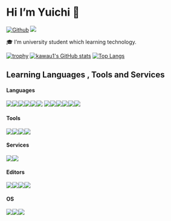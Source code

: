 # Hi I’m Yuichi 👋

[![Github](https://img.shields.io/badge/--FFFFFF?style=social&logo=github&label=Follow%20kawau1)](https://github.com/kawau1)
<img src="https://img.shields.io/badge/-Discord-5865F2.svg?logo=discord&style=popout">

<!--
**kawau1/kawau1** is a ✨ _special_ ✨ repository because its `README.md` (this file) appears on your GitHub profile.

Here are some ideas to get you started:

- 🔭 I’m currently working on ...
- 🌱 I’m currently learning ...
- 👯 I’m looking to collaborate on ...
- 🤔 I’m looking for help with ...
- 💬 Ask me about ...
- 📫 How to reach me: ...
- 😄 Pronouns: ...
- ⚡ Fun fact: ...
-->
🎓 I’m university student which learning technology.

[![trophy](https://github-profile-trophy.vercel.app/?username=kawau1)](https://github.com/ryo-ma/github-profile-trophy)
[![kawau1's GitHub stats](https://github-readme-stats.vercel.app/api?username=kawau1&count_private=true&show_icons=true)](https://github.com/anuraghazra/github-readme-stats)
[![Top Langs](https://github-readme-stats.vercel.app/api/top-langs/?username=kawau1&layout=compact)](https://github.com/anuraghazra/github-readme-stats)

## Learning Languages , Tools and Services
<!-- <img src="https://img.shields.io/badge/-Git-F05032.svg?logo=git&style=popout"> -->
#### Languages<br>
<img src="https://img.shields.io/badge/--A8B9CC.svg?logo=C&style=social"><img src="https://img.shields.io/badge/--00599C.svg?logo=c%2B%2B&style=social"><img src="https://img.shields.io/badge/-Java-FFFFFF.svg?logo=java&style=popout"><img src="https://img.shields.io/badge/--F05138.svg?logo=swift&style=social"><img src="https://img.shields.io/badge/--3776AB.svg?logo=python&style=social"><img src="https://img.shields.io/badge/--CC342D.svg?logo=ruby&style=social">
<img src="https://img.shields.io/badge/--D30001.svg?logo=rubyonrails&style=social"><img src="https://img.shields.io/badge/--E34F26.svg?logo=html5&style=social"><img src="https://img.shields.io/badge/--1572B6.svg?logo=css3&style=social"><img src="https://img.shields.io/badge/--F7DF1E.svg?logo=javascript&style=social"><img src="https://img.shields.io/badge/--7952B3.svg?logo=bootstrap&style=social"><img src="https://img.shields.io/badge/--0769AD.svg?logo=jquery&style=social"><br>
#### Tools<br>
<img src="https://img.shields.io/badge/--2496ED.svg?logo=docker&style=social"><img src="https://img.shields.io/badge/--21759B.svg?logo=wordpress&style=social"><img src="https://img.shields.io/badge/--000000.svg?logo=unity&style=social"><img src="https://img.shields.io/badge/--A22846.svg?logo=raspberrypi&style=social"><br>
#### Services<br>
<img src="https://img.shields.io/badge/--F05032.svg?logo=git&style=social"><img src="https://img.shields.io/badge/--181717.svg?logo=github&style=social"><br>
#### Editors<br>
<img src="https://img.shields.io/badge/--5C2D91.svg?logo=visualstudio&style=social"><img src="https://img.shields.io/badge/--007ACC.svg?logo=visualstudiocode&style=social"><img src="https://img.shields.io/badge/--147EFB.svg?logo=xcode&style=social"><img src="https://img.shields.io/badge/--019733.svg?logo=vim&style=social"><br>
#### OS<br>
<img src="https://img.shields.io/badge/--0078D4.svg?logo=windows&style=social"><img src="https://img.shields.io/badge/--000000.svg?logo=macos&style=social"><img src="https://img.shields.io/badge/--E95420.svg?logo=ubuntu&style=social">


